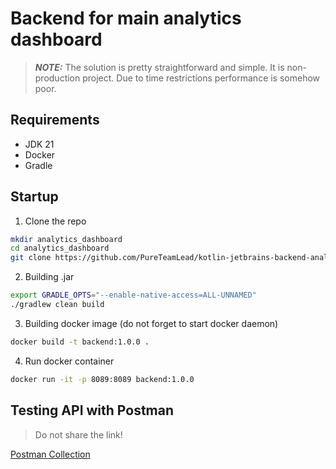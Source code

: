 # Backend for main analytics dashboard

> **_NOTE:_**  The solution is pretty straightforward and simple. It is non-production project.
> Due to time restrictions performance is somehow poor. 

##  Requirements
- JDK 21
- Docker
- Gradle

## Startup
1. Clone the repo
```bash
mkdir analytics_dashboard
cd analytics_dashboard
git clone https://github.com/PureTeamLead/kotlin-jetbrains-backend-analytics-dashboard.git
```

2. Building .jar
```bash
export GRADLE_OPTS="--enable-native-access=ALL-UNNAMED"
./gradlew clean build
```

3. Building docker image (do not forget to start docker daemon)
```bash
docker build -t backend:1.0.0 .
```

4. Run docker container
```bash
docker run -it -p 8089:8089 backend:1.0.0
```

## Testing API with Postman
> Do not share the link!

[Postman Collection](https://api.postman.com/collections/40502373-9a3be043-726f-4080-be5b-6a02ad1adda8?access_key=PMAT-01K6BQF2KY9NDH93N2XS5CVJ08)